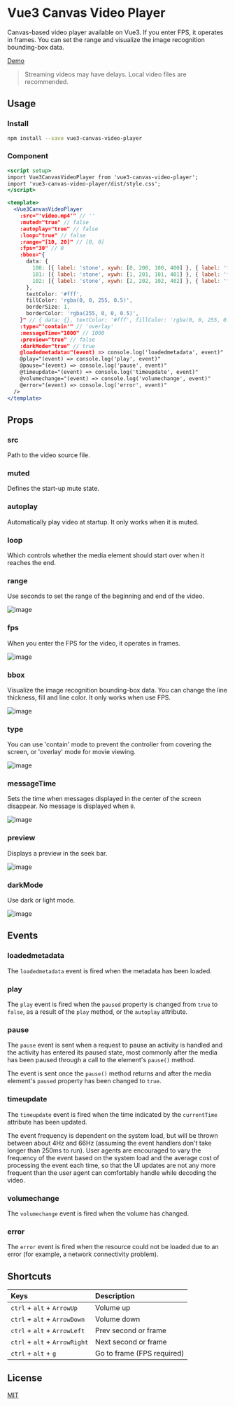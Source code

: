 # Vue3 Canvas Video Player

Canvas-based video player available on Vue3. If you enter FPS, it operates in frames. You can set the range and visualize the image recognition bounding-box data.

[Demo](https://stackblitz.com/edit/vue3-canvas-video-player?file=src/App.vue)

> Streaming videos may have delays. Local video files are recommended.

## Usage

### Install

```bash
npm install --save vue3-canvas-video-player
```

### Component

```jsx
<script setup>
import Vue3CanvasVideoPlayer from 'vue3-canvas-video-player';
import 'vue3-canvas-video-player/dist/style.css';
</script>

<template>
  <Vue3CanvasVideoPlayer
    :src="'video.mp4'" // ''
    :muted="true" // false
    :autoplay="true" // false
    :loop="true" // false
    :range="[10, 20]" // [0, 0]
    :fps="30" // 0
    :bbox="{
      data: {
        100: [{ label: 'stone', xywh: [0, 200, 100, 400] }, { label: 'flower', xywh: [50, 250, 150, 450] }],
        101: [{ label: 'stone', xywh: [1, 201, 101, 401] }, { label: 'flower', xywh: [51, 251, 151, 451] }],
        102: [{ label: 'stone', xywh: [2, 202, 102, 402] }, { label: 'flower', xywh: [52, 252, 152, 452] }],
      },
      textColor: '#fff',
      fillColor: 'rgba(0, 0, 255, 0.5)',
      borderSize: 1,
      borderColor: 'rgba(255, 0, 0, 0.5)',
    }" // { data: {}, textColor: '#fff', fillColor: 'rgba(0, 0, 255, 0.5)', borderSize: 1, borderColor: 'rgba(255, 0, 0, 0.5)' }; } }
    :type="'contain'" // 'overlay'
    :messageTime="1000" // 1000
    :preview="true" // false
    :darkMode="true" // true
    @loadedmetadata="(event) => console.log('loadedmetadata', event)"
    @play="(event) => console.log('play', event)"
    @pause="(event) => console.log('pause', event)"
    @timeupdate="(event) => console.log('timeupdate', event)"
    @volumechange="(event) => console.log('volumechange', event)"
    @error="(event) => console.log('error', event)"
  />
</template>
```

## Props

### src

Path to the video source file.

### muted

Defines the start-up mute state.

### autoplay

Automatically play video at startup. It only works when it is muted.

### loop

Which controls whether the media element should start over when it reaches the end.

### range

Use seconds to set the range of the beginning and end of the video.

![image](https://github.com/GronkOut/vue3-canvas-video-player/raw/main/public/range.gif)

### fps

When you enter the FPS for the video, it operates in frames.

![image](https://github.com/GronkOut/vue3-canvas-video-player/raw/main/public/fps.gif)

### bbox

Visualize the image recognition bounding-box data. You can change the line thickness, fill and line color. It only works when use FPS.

![image](https://github.com/GronkOut/vue3-canvas-video-player/raw/main/public/bbox.gif)

### type

You can use 'contain' mode to prevent the controller from covering the screen, or 'overlay' mode for movie viewing.

![image](https://github.com/GronkOut/vue3-canvas-video-player/raw/main/public/type.gif)

### messageTime

Sets the time when messages displayed in the center of the screen disappear. No message is displayed when `0`.

![image](https://github.com/GronkOut/vue3-canvas-video-player/raw/main/public/messageTime.gif)

### preview

Displays a preview in the seek bar.

![image](https://github.com/GronkOut/vue3-canvas-video-player/raw/main/public/preview.gif)

### darkMode

Use dark or light mode.

![image](https://github.com/GronkOut/vue3-canvas-video-player/raw/main/public/darkMode.gif)

## Events

### loadedmetadata

The `loadedmetadata` event is fired when the metadata has been loaded.

### play

The `play` event is fired when the `paused` property is changed from `true` to `false`, as a result of the `play` method, or the `autoplay` attribute.

### pause

The `pause` event is sent when a request to pause an activity is handled and the activity has entered its paused state, most commonly after the media has been paused through a call to the element's `pause()` method.

The event is sent once the `pause()` method returns and after the media element's `paused` property has been changed to `true`.

### timeupdate

The `timeupdate` event is fired when the time indicated by the `currentTime` attribute has been updated.

The event frequency is dependent on the system load, but will be thrown between about 4Hz and 66Hz (assuming the event handlers don't take longer than 250ms to run). User agents are encouraged to vary the frequency of the event based on the system load and the average cost of processing the event each time, so that the UI updates are not any more frequent than the user agent can comfortably handle while decoding the video.

### volumechange

The `volumechange` event is fired when the volume has changed.

### error

The `error` event is fired when the resource could not be loaded due to an error (for example, a network connectivity problem).

## Shortcuts

Keys | Description
:- | :-
`ctrl` + `alt` + `ArrowUp` | Volume up
`ctrl` + `alt` + `ArrowDown` | Volume down
`ctrl` + `alt` + `ArrowLeft` | Prev second or frame
`ctrl` + `alt` + `ArrowRight` | Next second or frame
`ctrl` + `alt` + `g` | Go to frame (FPS required)

## License

[MIT](http://opensource.org/licenses/MIT)
